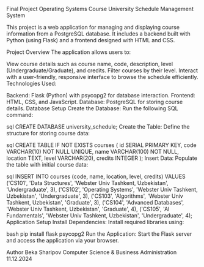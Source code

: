 Final Project
Operating Systems Course
University Schedule Management System

This project is a web application for managing and displaying course information from a PostgreSQL database. It includes a backend built with Python (using Flask) and a frontend designed with HTML and CSS.

Project Overview
The application allows users to:

View course details such as course name, code, description, level (Undergraduate/Graduate), and credits.
Filter courses by their level.
Interact with a user-friendly, responsive interface to browse the schedule efficiently.
Technologies Used:

Backend: Flask (Python) with psycopg2 for database interaction.
Frontend: HTML, CSS, and JavaScript.
Database: PostgreSQL for storing course details.
Database Setup
Create the Database:
Run the following SQL command:

sql
CREATE DATABASE university_schedule;
Create the Table:
Define the structure for storing course data:

sql
CREATE TABLE IF NOT EXISTS courses (
    id SERIAL PRIMARY KEY,
    code VARCHAR(10) NOT NULL UNIQUE,
    name VARCHAR(100) NOT NULL,
    location TEXT,
    level VARCHAR(20),
    credits INTEGER
);
Insert Data:
Populate the table with initial course data:

sql
INSERT INTO courses (code, name, location, level, credits) VALUES
('CS101', 'Data Structures', 'Webster Univ Tashkent, Uzbekistan', 'Undergraduate', 3),
('CS102', 'Operating Systems', 'Webster Univ Tashkent, Uzbekistan', 'Undergraduate', 3),
('CS103', 'Algorithms', 'Webster Univ Tashkent, Uzbekistan', 'Graduate', 3),
('CS104', 'Advanced Databases', 'Webster Univ Tashkent, Uzbekistan', 'Graduate', 4),
('CS105', 'AI Fundamentals', 'Webster Univ Tashkent, Uzbekistan', 'Undergraduate', 4);
Application Setup
Install Dependencies:
Install required libraries using:

bash
pip install flask psycopg2
Run the Application:
Start the Flask server and access the application via your browser.

Author
Beka Sharipov
Computer Science & Business Administration
11.12.2024


